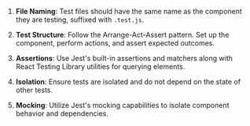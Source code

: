 1. **File Naming**: Test files should have the same name as the component they are testing, suffixed with `.test.js`.

2. **Test Structure**: Follow the Arrange-Act-Assert pattern. Set up the component, perform actions, and assert expected outcomes.

3. **Assertions**: Use Jest's built-in assertions and matchers along with React Testing Library utilities for querying elements.

4. **Isolation**: Ensure tests are isolated and do not depend on the state of other tests.

5. **Mocking**: Utilize Jest's mocking capabilities to isolate component behavior and dependencies.